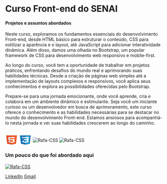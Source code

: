 <div>
  <h1><strong>Curso Front-end do SENAI</strong></h1>
  <h4> Projetos e assuntos abordados</h4>
</div>
<div>
  <p>
   Neste curso, exploramos os fundamentos essenciais do desenvolvimento Front-end, desde HTML básico para estruturar o conteúdo, CSS para estilizar a aparência e o layout, até JavaScript para adicionar interatividade dinâmica. Além disso, damos uma olhada no Bootstrap, um popular framework de CSS para desenvolvimento web responsivo e mobile-first.

Ao longo do curso, você tem a oportunidade de trabalhar em projetos práticos, enfrentando desafios do mundo real e aprimorando suas habilidades técnicas. Desde a criação de páginas web simples até a implementação de layouts complexos e responsivos, você aplica seus conhecimentos e explora as possibilidades oferecidas pelo Bootstrap.

Prepare-se para uma jornada emocionante, onde você aprende, cria e colabora em um ambiente dinâmico e estimulante. Seja você um iniciante curioso ou um desenvolvedor em busca de aprimoramento, este curso oferece o conhecimento e as habilidades necessárias para se destacar no mundo do desenvolvimento Front-end. Estamos ansiosos para acompanhá-lo nesta jornada e ver suas habilidades crescerem ao longo do caminho.
  </p>
</div>
<div style="display: inline_block"><br>
  <img align="center" alt="Rafa-HTML" height="30" width="40" src="https://raw.githubusercontent.com/devicons/devicon/master/icons/html5/html5-original.svg">
  <img align="center" alt="Rafa-CSS" height="30" width="40" src="https://raw.githubusercontent.com/devicons/devicon/master/icons/css3/css3-original.svg">
  <img align="center" alt="Rafa-CSS" height="30" width="40" src="https://cdn.jsdelivr.net/gh/devicons/devicon@latest/icons/javascript/javascript-original.svg"/>
  <img align="center" alt="Rafa-CSS" height="30" width="40" src="https://cdn.jsdelivr.net/gh/devicons/devicon@latest/icons/bootstrap/bootstrap-original.svg"/>
</div>
<div>
  <h3>Um pouco do que foi abordado aqui</h3>

  
  
  <a href="https://www.notion.so/Front-end-Senai-23236318818f4837aac5a01cb64ed099"><img align="center" alt="Rafa-CSS" height="30" width="40"  src="https://cdn.jsdelivr.net/gh/devicons/devicon@latest/icons/notion/notion-original.svg" /></a>
</div>


[LinkedIn](https://www.linkedin.com/in/rafael-jesus-779421208/)
[Gmail](rafaeldejesus200000@gmail.com).
